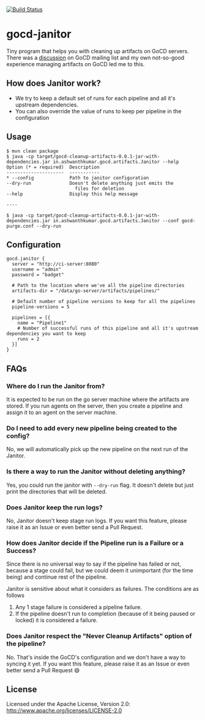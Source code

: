[![Build Status](https://snap-ci.com/ashwanthkumar/gocd-cleanup-artifacts/branch/master/build_image)](https://snap-ci.com/ashwanthkumar/gocd-cleanup-artifacts/branch/master)

# gocd-janitor
Tiny program that helps you with cleaning up artifacts on GoCD servers. There was a [discussion](https://groups.google.com/forum/#!topic/go-cd/HfOY_74OKhI/discussion) on GoCD mailing list and my own not-so-good experience managing artifacts on GoCD led me to this.

## How does Janitor work?
- We try to keep a default set of runs for each pipeline and all it's upstream dependencies.
- You can also override the value of runs to keep per pipeline in the configuration

## Usage
```
$ mvn clean package
$ java -cp target/gocd-cleanup-artifacts-0.0.1-jar-with-dependencies.jar in.ashwanthkumar.gocd.artifacts.Janitor --help
Option (* = required)  Description                           
---------------------  -----------                           
* --config             Path to janitor configuration         
--dry-run              Doesn't delete anything just emits the
                         files for deletion                  
--help                 Display this help message             

----

$ java -cp target/gocd-cleanup-artifacts-0.0.1-jar-with-dependencies.jar in.ashwanthkumar.gocd.artifacts.Janitor --conf gocd-purge.conf --dry-run
```

## Configuration
```hocon
gocd.janitor {
  server = "http://ci-server:8080"
  username = "admin"
  password = "badget"
  
  # Path to the location where we've all the pipeline directories
  artifacts-dir = "/data/go-server/artifacts/pipelines/"

  # Default number of pipeline versions to keep for all the pipelines
  pipeline-versions = 5

  pipelines = [{
    name = "Pipeline1"
    # Number of successful runs of this pipeline and all it's upstream dependencies you want to keep
    runs = 2
  }]
}
```

## FAQs
### Where do I run the Janitor from?
It is expected to be run on the go server machine where the artifacts are stored. If you run agents on the server, then you create a pipeline and assign it to an agent on the server machine.

### Do I need to add every new pipeline being created to the config? 
No, we will automatically pick up the new pipeline on the next run of the Janitor.

### Is there a way to run the Janitor without deleting anything? 
Yes, you could run the janitor with `--dry-run` flag. It doesn't delete but just print the directories that will be deleted.

### Does Janitor keep the run logs?
No, Janitor doesn't keep stage run logs. If you want this feature, please raise it as an Issue or even better send a Pull Request.

### How does Janitor decide if the Pipeline run is a Failure or a Success?
Since there is no universal way to say if the pipeline has failed or not, because a stage could fail, but we could deem it unimportant (for the time being) and continue rest of the pipeline.

Janitor is sensitive about what it considers as failures. The conditions are as follows

1. Any 1 stage failure is considered a pipeline failure.
2. If the pipeline doesn't run to completion (because of it being paused or locked) it is considered a failure.

### Does Janitor respect the "Never Cleanup Artifacts" option of the pipeline? 
No. That's inside the GoCD's configuration and we don't have a way to syncing it yet. If you want this feature, please raise it as an Issue or even better send a Pull Request :smile:

## License
Licensed under the Apache License, Version 2.0: http://www.apache.org/licenses/LICENSE-2.0
